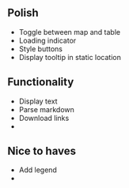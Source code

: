 ## Polish

- Toggle between map and table
- Loading indicator
- Style buttons
- Display tooltip in static location


## Functionality

- Display text
- Parse markdown
- Download links
-

## Nice to haves
- Add legend
-
